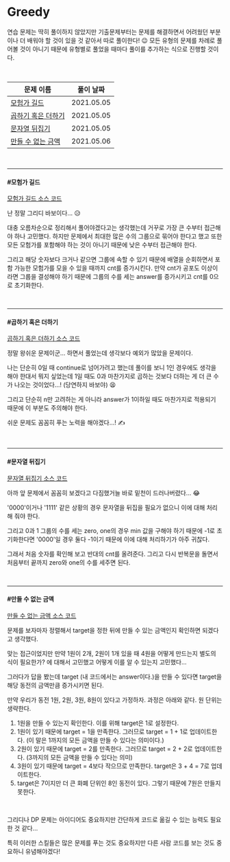# Greedy

연습 문제는 딱히 풀이하지 않았지만 기출문제부터는 문제를 해결하면서 어려웠던 부분이나 더 배워야 할 것이 있을 것 같아서 따로 풀이한다! 😉 모든 유형의 문제를 차례로 풀어볼 것이 아니기 때문에 유형별로 풀었을 때마다 풀이를 추가하는 식으로 진행할 것이다. 

<br>

| 문제 이름                                 | 풀이 날짜  |
| ----------------------------------------- | ---------- |
| [모험가 길드](#모험가-길드)               | 2021.05.05 |
| [곱하기 혹은 더하기](#곱하기-혹은-더하기) | 2021.05.05 |
| [문자열 뒤집기](#문자열-뒤집기)           | 2021.05.05 |
| [만들 수 없는 금액](#만들-수-없는-금액)   | 2021.05.06 |

<br>

<hr>

#### #모험가 길드

[모험가 길드 소스 코드](https://github.com/hjyeon-n/java-for-coding-test/blob/master/Greedy/hjyeon-n/%EA%B8%B0%EC%B6%9C%20%EB%AC%B8%EC%A0%9C/%EB%AA%A8%ED%97%98%EA%B0%80%20%EA%B8%B8%EB%93%9C.java)

난 정말 그리디 바보이다... 😥

대충 오름차순으로 정리해서 풀어야겠다고는 생각했는데 거꾸로 가장 큰 수부터 접근해야 하나 고민했다. 하지만 문제에서 최대한 많은 수의 그룹으로 묶어야 한다고 했고 또한 모든 모험가를 포함해야 하는 것이 아니기 때문에 낮은 수부터 접근해야 한다.

그리고 해당 숫자보다 크거나 같으면 그룹에 속할 수 있기 때문에 배열을 순회하면서 포함 가능한 모험가를 모을 수 있을 때까지 cnt를 증가시킨다. 만약 cnt가 공포도 이상이라면 그룹을 결성해야 하기 때문에 그룹의 수를 세는 answer를 증가시키고 cnt를 0으로 초기화한다.

<br>

<hr>

#### #곱하기 혹은 더하기

[곱하기 혹은 더하기 소스 코드](https://github.com/hjyeon-n/java-for-coding-test/blob/master/Greedy/hjyeon-n/%EA%B8%B0%EC%B6%9C%20%EB%AC%B8%EC%A0%9C/%EA%B3%B1%ED%95%98%EA%B8%B0%20%ED%98%B9%EC%9D%80%20%EB%8D%94%ED%95%98%EA%B8%B0.java)

정말 왕쉬운 문제이군... 하면서 풀었는데 생각보다 예외가 많았을 문제이다.

나는 단순히 0일 때 continue로 넘어가려고 했는데 풀이를 보니 1인 경우에도 생각을 해야 한대서 뭐지 싶었는데 1일 때도 0과 마찬가지로 곱하는 것보다 더하는 게 더 큰 수가 나오는 것이었다...! (당연하지 바보야) 😫

그리고 단순히 n만 고려하는 게 아니라 answer가 1이하일 때도 마찬가지로 적용되기 때문에 이 부분도 주의해야 한다.

쉬운 문제도 꼼꼼히 푸는 노력을 해야겠다...! ✍

<br>

<hr>

#### #문자열 뒤집기

[문자열 뒤집기 소스 코드](https://github.com/hjyeon-n/java-for-coding-test/blob/master/Greedy/hjyeon-n/%EA%B8%B0%EC%B6%9C%20%EB%AC%B8%EC%A0%9C/%EB%AC%B8%EC%9E%90%EC%97%B4%20%EB%92%A4%EC%A7%91%EA%B8%B0.java)

아까 앞 문제에서 꼼꼼히 보겠다고 다짐했거늘 바로 밑천이 드러나버렸다... 😂

'0000'이거나 '1111' 같은 상황의 경우 문자열을 뒤집을 필요가 없으니 이에 대해 처리해 줘야 한다.

그리고 0과 1 그룹의 수를 세는 zero, one의 경우 min 값을 구해야 하기 때문에 -1로 초기화한다면 '0000'일 경우 둘다 -1이기 때문에 이에 대해 처리하기가 아주 귀찮다.

그래서 처음 숫자를 확인해 보고 반대의 cnt를 올려준다. 그리고 다시 반복문을 돌면서 처음부터 끝까지 zero와 one의 수를 세주면 된다.

<br>

<hr>

#### #만들 수 없는 금액

[만들 수 없는 금액 소스 코드](https://github.com/hjyeon-n/java-for-coding-test/blob/master/Greedy/hjyeon-n/%EA%B8%B0%EC%B6%9C%20%EB%AC%B8%EC%A0%9C/%EB%A7%8C%EB%93%A4%20%EC%88%98%20%EC%97%86%EB%8A%94%20%EA%B8%88%EC%95%A1.java)

문제를 보자마자 정렬해서 target을 정한 뒤에 만들 수 있는 금액인지 확인하면 되겠다고 생각했다.

맞는 접근이었지만 만약 1원이 2개, 2원이 1개 있을 때 4원을 어떻게 만드는지 별도의 식이 필요한가? 에 대해서 고민했고 어떻게 이를 알 수 있는지 고민했다...

그러다가 답을 봤는데 target (내 코드에서는 answer이다.)을 만들 수 있다면 target을 해당 동전의 금액만큼 증가시키면 된다.

만약 우리가 동전 1원, 2원, 3원, 8원이 있다고 가정하자. 과정은 아래와 같다. 원 단위는 생략한다.

1. 1원을 만들 수 있는지 확인한다. 이를 위해 target은 1로 설정한다.
2. 1원이 있기 때문에 target = 1을 만족한다. 그러므로 target = 1 + 1로 업데이트한다. (이 말은 1까지의 모든 금액을 만들 수 있다는 의미이다.)
3. 2원이 있기 때문에 target = 2를 만족한다. 그러므로 target = 2 + 2로 업데이트한다. (3까지의 모든 금액을 만들 수 있다는 의미)
4. 3원이 있기 때문에 target = 4보다 작으므로 만족한다. target은 3 + 4 = 7로 업데이트한다.
5. target은 7이지만 더 큰 화폐 단위인 8인 동전이 있다. 그렇기 때문에 7원은 만들지 못한다.

<br>

그리디나 DP 문제는 아이디어도 중요하지만 간단하게 코드로 옮길 수 있는 능력도 필요한 것 같다...

특히 이러한 스킬들은 많은 문제를 푸는 것도 중요하지만 다른 사람 코드를 보는 것도 중요하니 유념해야겠다!

